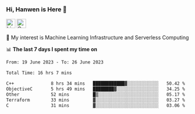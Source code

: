 ### Hi, Hanwen is Here 👋
<p>
	<a href="https://www.linkedin.com/in/liu-hanwen/"><img src="https://img.shields.io/badge/@hanwen-0A66C2?style=flat&logo=LinkedIn&logoColor=white" alt="Linkedin"  height="25px"/></a> 
	<a href="https://scholar.google.com/citations?user=HDF0su0AAAAJ"><img src="https://img.shields.io/badge/scholar-4385FE.svg?&style=plastic&logo=google-scholar&logoColor=white" alt="Google Scholar" height="25px"> </a>
</p>
🌱 My interest is Machine Learning Infrastructure and Serverless Computing

📊 **The last 7 days I spent my time on** 
<!--START_SECTION:waka-->

```txt
From: 19 June 2023 - To: 26 June 2023

Total Time: 16 hrs 7 mins

C++              8 hrs 34 mins   ████████████▓░░░░░░░░░░░░   50.42 %
ObjectiveC       5 hrs 49 mins   ████████▓░░░░░░░░░░░░░░░░   34.25 %
Other            52 mins         █▒░░░░░░░░░░░░░░░░░░░░░░░   05.17 %
Terraform        33 mins         ▓░░░░░░░░░░░░░░░░░░░░░░░░   03.27 %
C                31 mins         ▓░░░░░░░░░░░░░░░░░░░░░░░░   03.06 %
```

<!--END_SECTION:waka-->


<!--
**david990917/david990917** is a ✨ _special_ ✨ repository because its `README.md` (this file) appears on your GitHub profile.

Here are some ideas to get you started:

- 🔭 I’m currently working on ...
- 🌱 I’m currently learning ...
- 👯 I’m looking to collaborate on ...
- 🤔 I’m looking for help with ...
- 💬 Ask me about ...
- 📫 How to reach me: ...
- 😄 Pronouns: ...
- ⚡ Fun fact: ...
-->
